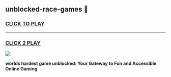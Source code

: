 
## unblocked-race-games 👋
<h3>
<a href="https://premium.freeplayer.one?title=unblocked-race-games&ref=14F">CLICK TO PLAY</a></h3>
<hr>

<h3>
<a href="https://premium.freeplayer.one?title=unblocked-race-games&ref=14F">CLICK 2 PLAY</a>
  
</h3>

<a href="https://premium.freeplayer.one?title=unblocked-race-games&ref=12F/"><img src="https://clearcache.store/games.png"></a>


**worlds hardest game unblocked: Your Gateway to Fun and Accessible Online Gaming**
